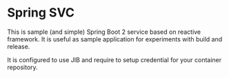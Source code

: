 # Spring SVC
This is sample (and simple) Spring Boot 2 service based on reactive framework. It is useful as sample application for experiments with build and release.

It is configured to use JIB and require to setup credential for your container repository. 
